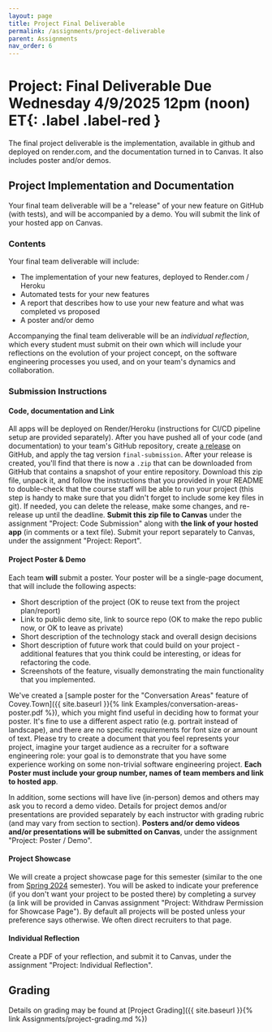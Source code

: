 ```yaml
---
layout: page
title: Project Final Deliverable
permalink: /assignments/project-deliverable
parent: Assignments
nav_order: 6
---
```

# Project: Final Deliverable **Due Wednesday 4/9/2025 12pm (noon) ET**{: .label .label-red }
The final project deliverable is the implementation, available in github and deployed on render.com, and the documentation turned in to Canvas. It also includes poster and/or demos.

## Project Implementation and Documentation
Your final team deliverable will be a "release" of your new feature on GitHub (with tests), and will be accompanied by a demo. You will submit the link of your hosted app on Canvas.

### Contents

Your final team deliverable will include:
* The implementation of your new features, deployed to Render.com / Heroku 
* Automated tests for your new features
* A report that describes how to use your new feature and what was completed vs proposed
* A poster and/or demo
    
Accompanying the final team deliverable will be an *individual reflection*, which every student must submit on their own which will include your reflections on the evolution of your project concept, on the software engineering processes you used, and on your team's dynamics and collaboration.


### Submission Instructions

#### Code, documentation and Link
 All apps will be deployed on Render/Heroku (instructions for CI/CD pipeline setup are provided separately). After you have pushed all of your code (and documentation) to your team's GitHub repository, create [a release](https://docs.github.com/en/free-pro-team@latest/github/administering-a-repository/managing-releases-in-a-repository) on GitHub, and apply the tag version `final-submission`. After your release is created, you'll find that there is now a `.zip` that can be downloaded from GitHub that contains a snapshot of your entire repository. Download this zip file, unpack it, and follow the instructions that you provided in your README to double-check that the course staff will be able to run your project (this step is handy to make sure that you didn't forget to include some key files in git). If needed, you can delete the release, make some changes, and re-release up until the deadline. **Submit this zip file to Canvas** under the assignment "Project: Code Submission" along with **the link of your hosted app** (in comments or a text file). Submit your report separately to Canvas, under the assignment "Project: Report".

#### Project Poster & Demo
Each team **will** submit a poster. Your poster will be a single-page document, that will include the following aspects:

* Short description of the project (OK to reuse text from the project plan/report)
* Link to public demo site, link to source repo (OK to make the repo public now, or OK to leave as private)
* Short description of the technology stack and overall design decisions
* Short description of future work that could build on your project - additional features that you think could be interesting, or ideas for refactoring the code.
* Screenshots of the feature, visually demonstrating the main functionality that you implemented.

We've created a [sample poster for the "Conversation Areas" feature of Covey.Town]({{ site.baseurl }}{% link Examples/conversation-areas-poster.pdf %}), which you might find useful in deciding how to format your poster. It's fine to use a different aspect ratio (e.g. portrait instead of landscape), and there are no specific requirements for font size or amount of text. Please try to create a document that you feel represents your project, imagine your target audience as a recruiter for a software engineering role: your goal is to demonstrate that you have some experience working on some non-trivial software engineering project. **Each Poster must include your group number, names of team members and link to hosted app**.

In addition, some sections will have live (in-person) demos and others may ask you to record a demo video. Details for project demos and/or presentations are provided separately by each instructor with grading rubric (and may vary from section to section). **Posters and/or demo videos and/or presentations will be submitted on Canvas**, under the assignment "Project: Poster / Demo".

#### Project Showcase
We will create a project showcase page for this semester (similar to the one from [Spring 2024](https://neu-se.github.io/CS4530-Spring-2024/assignments/project-showcase) semester). You will be asked to indicate your preference (if you don't want your project to be posted there) by completing a survey (a link will be provided in Canvas assignment "Project: Withdraw Permission for Showcase Page"). By default all projects will be posted unless your preference says otherwise. We often direct recruiters to that page. 
 
#### Individual Reflection
Create a PDF of your reflection, and submit it to Canvas, under the assignment "Project: Individual Reflection". 

## Grading
Details on grading may be found at [Project Grading]({{ site.baseurl }}{% link Assignments/project-grading.md %})